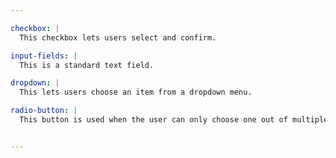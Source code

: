 ```yaml
---

checkbox: |
  This checkbox lets users select and confirm.

input-fields: |
  This is a standard text field.

dropdown: |
  This lets users choose an item from a dropdown menu.

radio-button: |
  This button is used when the user can only choose one out of multiple options.


---
```

